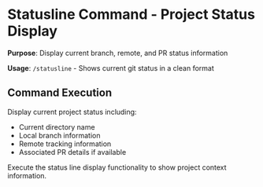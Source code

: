 # Statusline Command - Project Status Display

**Purpose**: Display current branch, remote, and PR status information

**Usage**: `/statusline` - Shows current git status in a clean format

## Command Execution

Display current project status including:
- Current directory name
- Local branch information
- Remote tracking information
- Associated PR details if available

Execute the status line display functionality to show project context information.